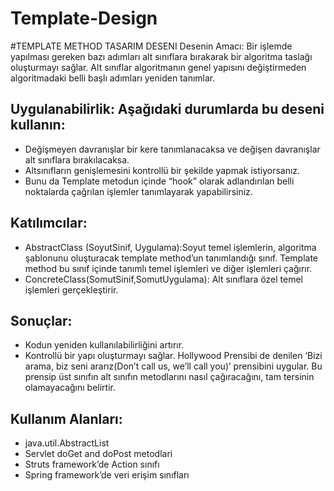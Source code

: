 # Template-Design

#TEMPLATE METHOD TASARIM DESENI
Desenin Amacı: Bir işlemde yapılması gereken bazı adımları alt sınıflara bırakarak bir
algoritma taslağı oluşturmayı sağlar. Alt sınıflar algoritmanın genel yapısını
değiştirmeden algoritmadaki belli başlı adımları yeniden tanımlar.

## Uygulanabilirlik: Aşağıdaki durumlarda bu deseni kullanın:
- Değişmeyen davranışlar bir kere tanımlanacaksa ve değişen
davranışlar alt sınıflara bırakılacaksa.
- Altsınıfların genişlemesini kontrollü bir şekilde yapmak
istiyorsanız.
- Bunu da Template metodun içinde “hook” olarak adlandırılan belli
noktalarda çağrılan işlemler tanımlayarak yapabilirsiniz.
## Katılımcılar:
- AbstractClass (SoyutSinif, Uygulama):Soyut temel işlemlerin,
algoritma şablonunu oluşturacak template method’un tanımlandığı
sınıf. Template method bu sınıf içinde tanımlı temel işlemleri ve
diğer işlemleri çağırır.
- ConcreteClass(SomutSinif,SomutUygulama): Alt sınıflara özel
temel işlemleri gerçekleştirir.
## Sonuçlar:
- Kodun yeniden kullanılabilirliğini artırır.
- Kontrollü bir yapı oluşturmayı sağlar. Hollywood Prensibi de denilen
‘Bizi arama, biz seni ararız(Don’t call us, we’ll call you)’ prensibini
uygular. Bu prensip üst sınıfın alt sınıfın metodlarını nasıl çağıracağını,
tam tersinin olamayacağını belirtir.
## Kullanım Alanları:
- java.util.AbstractList
- Servlet doGet and doPost metodlari
- Struts framework’de Action sınıfı
- Spring framework’de veri erişim sınıfları

